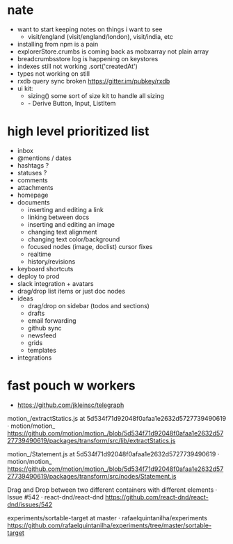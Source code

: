 # nate
  - want to start keeping notes on things i want to see
    - visit/england (visit/england/london), visit/india, etc
  - installing from npm is a pain
  - explorerStore.crumbs is coming back as mobxarray not plain array
  - breadcrumbsstore log is happening on keystores
  - indexes still not working .sort('createdAt')
  - types not working on <Views /> still
  - rxdb query sync broken https://gitter.im/pubkey/rxdb
  - ui kit:
    - sizing() some sort of size kit to handle all sizing
    - <Surface height={1} rounded chromeless gloss clear />
      - Derive Button, Input, ListItem

# high level prioritized list
  - inbox
  - @mentions / dates
  - hashtags ?
  - statuses ?
  - comments
  - attachments
  - homepage
  - documents
    - inserting and editing a link
    - linking between docs
    - inserting and editing an image
    - changing text alignment
    - changing text color/background
    - focused nodes (image, doclist) cursor fixes
    - realtime
    - history/revisions
  - keyboard shortcuts
  - deploy to prod
  - slack integration + avatars
  - drag/drop list items or just doc nodes
  - ideas
    - drag/drop on sidebar (todos and sections)
    - drafts
    - email forwarding
    - github sync
    - newsfeed
    - grids
    - templates
  - integrations

# fast pouch w workers
- https://github.com/jkleinsc/telegraph

motion_/extractStatics.js at 5d534f71d92048f0afaa1e2632d5727739490619 · motion/motion_
https://github.com/motion/motion_/blob/5d534f71d92048f0afaa1e2632d5727739490619/packages/transform/src/lib/extractStatics.js

motion_/Statement.js at 5d534f71d92048f0afaa1e2632d5727739490619 · motion/motion_
https://github.com/motion/motion_/blob/5d534f71d92048f0afaa1e2632d5727739490619/packages/transform/src/nodes/Statement.js

Drag and Drop between two different containers with different elements · Issue #542 · react-dnd/react-dnd
https://github.com/react-dnd/react-dnd/issues/542

experiments/sortable-target at master · rafaelquintanilha/experiments
https://github.com/rafaelquintanilha/experiments/tree/master/sortable-target
